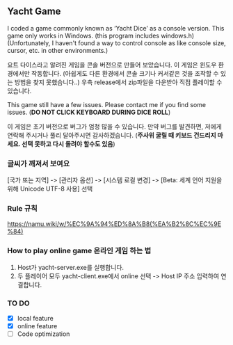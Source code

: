 ## Yacht Game
I coded a game commonly known as ‘Yacht Dice’ as a console version.
This game only works in Windows. (this program includes windows.h)
(Unfortunately, I haven't found a way to control console as like console size, cursor, etc. in other environments.)

요트 다이스라고 알려진 게임을 콘솔 버전으로 만들어 보았습니다.
이 게임은 윈도우 환경에서만 작동합니다. (아쉽게도 다른 환경에서 콘솔 크기나 커서같은 것을 조작할 수 있는 방법을 찾지 못했습니다..)
우측 release에서 zip파일을 다운받아 직접 플레이할 수 있습니다.

This game still have a few issues. 
Please contact me if you find some issues.
(**DO NOT CLICK KEYBOARD DURING DICE ROLL**)

이 게임은 초기 버전으로 버그가 엄청 많을 수 있습니다.
만약 버그를 발견하면, 저에게 연락해 주시거나 풀리 달아주시면 감사하겠습니다.
(**주사위 굴릴 때 키보드 건드리지 마세요. 선택 못하고 다시 돌려야 할수도 있음**)

### 글씨가 깨져서 보여요
[국가 또는 지역] -> [관리자 옵션] -> [시스템 로컬 변경] -> [Beta: 세계 언어 지원을 위해 Unicode UTF-8 사용] 선택

### Rule 규칙
https://namu.wiki/w/%EC%9A%94%ED%8A%B8(%EA%B2%8C%EC%9E%84)

### How to play online game 온라인 게임 하는 법
1. Host가 yacht-server.exe를 실행합니다.
2. 두 플레이어 모두 yacht-client.exe에서 online 선택 -> Host IP 주소 입력하여 연결합니다.

### TO DO
- [X] local feature
- [X] online feature
- [ ] Code optimization
